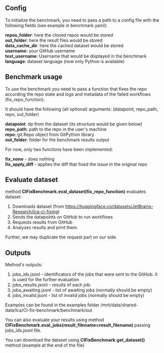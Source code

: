 ## Config

To initialize the benchmark, you need to pass a path to a config file with the following fields (see example in benchmark.yaml):

**repos_folder**: here the cloned repos would be stored  
**out_folder**: here the result files would be stored  
**data_cache_dir**: here the cached dataset would be stored  
**username**: your GitHub username  
**test_username**: Username that would be displayed in the benchmark  
**language**: dataset language (now only Python is available)  

## Benchmark usage

To use the benchmark you need to pass a function that fixes the repo according 
the repo state and logs and metadata of the failed workflows (fix_repo_function).

It should have the following (all optional) arguments:
(datapoint, repo_path, repo, out_folder)

**datapoint**:  dp from the dataset (its structure would be given below)  
**repo_path**:  path to the repo in the user's machine  
**repo**:       git.Repo object from GitPython library  
**out_folder**: folder for the benchmark results output  

For now, only two functions have been implemented:

**fix_none** -       does nothing  
**fix_apply_diff** - applies the diff that fixed the issue in the original repo  

## Evaluate dataset

method **CIFixBenchmark.eval_dataset(fix_repo_function)** evaluates dataset:

1. Downloads dataset (from https://huggingface.co/datasets/JetBrains-Research/lca-ci-fixing)
2. Sends the datapoints on GitHub to run workflows
3. Requests results from GitHub
4. Analyzes results and print them.

Further, we may duplicate the request part on our side.

## Outputs

Method's outputs:

1. jobs_ids.jsonl - identificators of the jobs that were sent to the GitHub. It is used for the further evaluation
2. jobs_results.jsonl - results of each job.
3. jobs_awaiting.jsonl - list of awaiting jobs (normally should be empty)
3. jobs_invalid.jsonl - list of invalid jobs (normally should be empty)

Examples can be found in the examples folder /mnt/data/shared-data/lca/CI-fix-benchmark/benchmark/out

You can also evaluate your results using method **CIFixBenchmark.eval_jobs(result_filename=result_filename)**
passing jobs_ids.jsonl file.

You can download the dataset using **CIFixBenchmark.get_dataset()** method (example at the end of the file)
